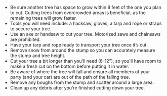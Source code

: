 * Be sure another tree has space to grow within 8 feet of the one you plan to cut. Cutting trees from overcrowded areas is beneficial, as the remaining trees will grow faster.
* Tools you will need include: a hacksaw, gloves, a tarp and rope or straps to secure your tree.
* Use an axe or handsaw to cut your tree. Motorized saws and chainsaws are prohibited.
* Have your tarp and rope ready to transport your tree once it’s cut.
* Remove snow from around the stump so you can accurately measure the stump and tree height.
* Cut your tree a bit longer than you'll need (6-12"), so you'll have room to make a fresh cut on the bottom before putting it in water.
* Be aware of where the tree will fall and ensure all members of your party (and your car) are out of the path of the falling tree.
* Remove any boughs from the stump and scatter around a large area.
* Clean up any debris after you’re finished cutting down your tree.
